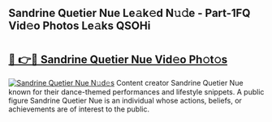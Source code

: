 ## Sandrine Quetier Nue Le𝚊k𝚎d N𝚞𝚍e - Part-1FQ Vid𝚎o Photos Le𝚊ks QSOHi

# <h2><a href="http://fb6bftz.evod.top/?m=Sandrine+Quetier+Nue">🔗 👉🔴 Sandrine Quetier Nue Vid𝚎o Ph𝚘t𝚘s</a></h2>

[![Sandrine Quetier Nue N𝚞d𝚎s](https://i.imgur.com/8V9OHl7.gif)](http://fb6bftz.evod.top/?m=Sandrine+Quetier+Nue)
Content creator Sandrine Quetier Nue known for their dance-themed performances and lifestyle snippets. A public figure Sandrine Quetier Nue is an individual whose actions, beliefs, or achievements are of interest to the public. 
